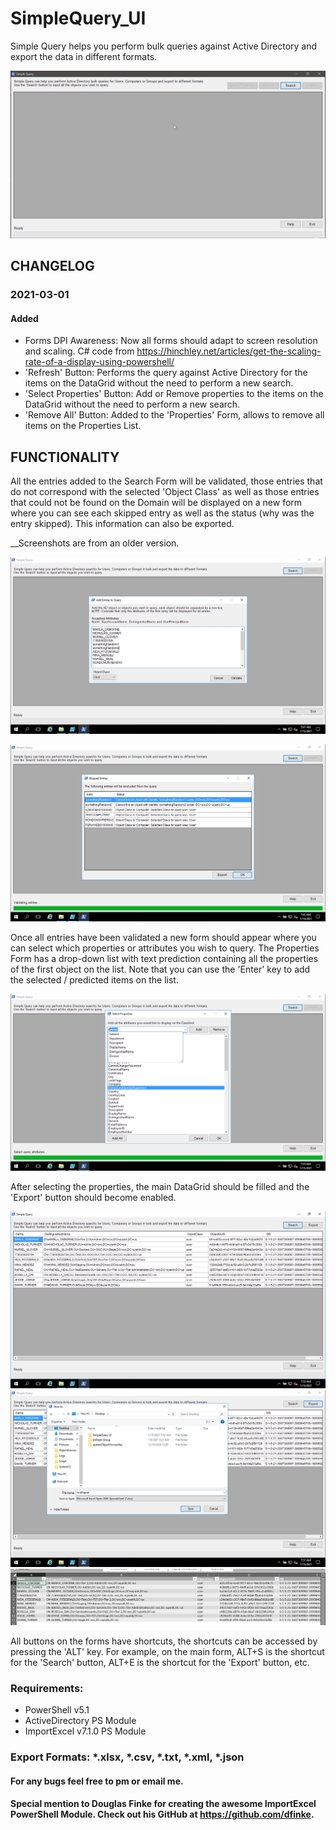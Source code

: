 # SimpleQuery_UI

Simple Query helps you perform bulk queries against Active Directory and export the data in different formats.

![Alt text](/Example/0.png?raw=true)

## CHANGELOG

### 2021-03-01
#### Added
- Forms DPI Awareness: Now all forms should adapt to screen resolution and scaling. C# code from https://hinchley.net/articles/get-the-scaling-rate-of-a-display-using-powershell/
- 'Refresh' Button: Performs the query against Active Directory for the items on the DataGrid without the need to perform a new search.
- 'Select Properties' Button: Add or Remove properties to the items on the DataGrid without the need to perform a new search.
- 'Remove All' Button: Added to the 'Properties' Form, allows to remove all items on the Properties List.

## FUNCTIONALITY

All the entries added to the Search Form will be validated, those entries that do not correspond with the selected 'Object Class' as well as those entries that could not be found on the Domain will be displayed on a new form where you can see each skipped entry as well as the status (why was the entry skipped). This information can also be exported.

__Screenshots are from an older version.

![Alt text](/Example/1.png?raw=true)

![Alt text](/Example/2.png?raw=true)

Once all entries have been validated a new form should appear where you can select which properties or attributes you wish to query. The Properties Form has a drop-down list with text prediction containing all the properties of the first object on the list. Note that you can use the 'Enter' key to add the selected / predicted items on the list.

![Alt text](/Example/3.png?raw=true)

After selecting the properties, the main DataGrid should be filled and the 'Export' button should become enabled.

![Alt text](/Example/4.png?raw=true)
![Alt text](/Example/5.png?raw=true)
![Alt text](/Example/6.png?raw=true)

All buttons on the forms have shortcuts, the shortcuts can be accessed by pressing the 'ALT' key.
For example, on the main form, ALT+S is the shortcut for the 'Search' button, ALT+E is the shortcut for the 'Export' button, etc.

### Requirements:
   - PowerShell v5.1
   - ActiveDirectory PS Module
   - ImportExcel v7.1.0 PS Module

### Export Formats: *.xlsx, *.csv, *.txt, *.xml, *.json

#### For any bugs feel free to pm or email me.
  
#### __Special mention to Douglas Finke for creating the awesome ImportExcel PowerShell Module. Check out his GitHub at https://github.com/dfinke.__
